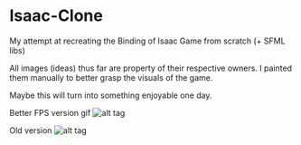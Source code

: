 # Isaac-Clone
My attempt at recreating the Binding of Isaac Game from scratch (+ SFML libs)

All images (ideas) thus far are property of their respective owners. I painted them manually to better grasp the visuals of the game. 

Maybe this will turn into something enjoyable one day.

Better FPS version gif
![alt tag](http://i.hizliresim.com/L4p0Yz.gif)

Old version
![alt tag](http://puu.sh/h4TIB/80197e5bc2.gif)


